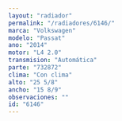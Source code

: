 ```yaml
---
layout: "radiador"
permalink: "/radiadores/6146/"
marca: "Volkswagen"
modelo: "Passat"
ano: "2014"
motor: "L4 2.0"
transmision: "Automática"
parte: "732872"
clima: "Con clima"
alto: "25 5/8"
ancho: "15 8/9"
observaciones: ""
id: "6146"
---
```


